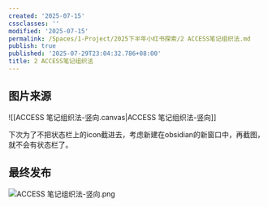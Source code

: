 ```yaml
---
created: '2025-07-15'
cssclasses: ''
modified: '2025-07-15'
permalink: /Spaces/1-Project/2025下半年小红书探索/2 ACCESS笔记组织法.md
publish: true
published: '2025-07-29T23:04:32.786+08:00'
title: 2 ACCESS笔记组织法
---
```

## 图片来源

![[ACCESS 笔记组织法-竖向.canvas|ACCESS 笔记组织法-竖向]]

下次为了不把状态栏上的icon截进去，考虑新建在obsidian的新窗口中，再截图，就不会有状态栏了。

## 最终发布


![ACCESS 笔记组织法-竖向.png](https://pub-pic.oldwinter.top/2025/07/8bd26bb482cbc3727c6aefd3b939cdb7.png)

